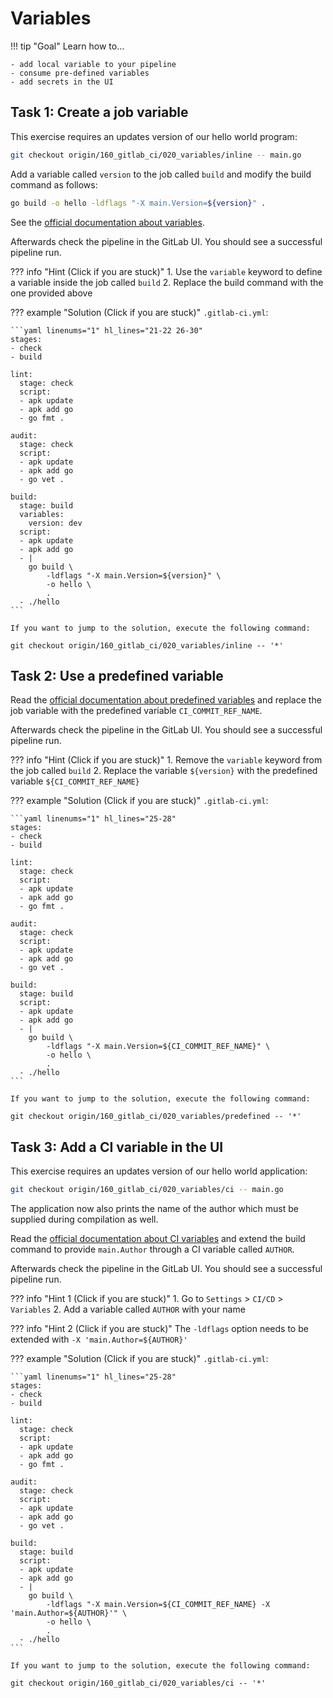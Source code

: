 # Variables

!!! tip "Goal"
    Learn how to...

    - add local variable to your pipeline
    - consume pre-defined variables
    - add secrets in the UI

## Task 1: Create a job variable

This exercise requires an updates version of our hello world program:

```bash
git checkout origin/160_gitlab_ci/020_variables/inline -- main.go
```

Add a variable called `version` to the job called `build` and modify the build command as follows:

```bash
go build -o hello -ldflags "-X main.Version=${version}" .
```

See the [official documentation about variables](https://docs.gitlab.com/ee/ci/variables/index.html#define-a-cicd-variable-in-the-gitlab-ciyml-file).

Afterwards check the pipeline in the GitLab UI. You should see a successful pipeline run.

??? info "Hint (Click if you are stuck)"
    1. Use the `variable` keyword to define a variable inside the job called `build`
    2. Replace the build command with the one provided above

??? example "Solution (Click if you are stuck)"
    `.gitlab-ci.yml`:

    ```yaml linenums="1" hl_lines="21-22 26-30"
    stages:
    - check
    - build

    lint:
      stage: check
      script:
      - apk update
      - apk add go
      - go fmt .

    audit:
      stage: check
      script:
      - apk update
      - apk add go
      - go vet .

    build:
      stage: build
      variables:
        version: dev
      script:
      - apk update
      - apk add go
      - |
        go build \
            -ldflags "-X main.Version=${version}" \
            -o hello \
            .
      - ./hello
    ```
    
    If you want to jump to the solution, execute the following command:

    git checkout origin/160_gitlab_ci/020_variables/inline -- '*'

## Task 2: Use a predefined variable

Read the [official documentation about predefined variables](https://docs.gitlab.com/ee/ci/variables/index.html#predefined-cicd-variables) and replace the job variable with the predefined variable `CI_COMMIT_REF_NAME`.

Afterwards check the pipeline in the GitLab UI. You should see a successful pipeline run.

??? info "Hint (Click if you are stuck)"
    1. Remove the `variable` keyword from the job called `build`
    2. Replace the variable `${version}` with the predefined variable `${CI_COMMIT_REF_NAME}`

??? example "Solution (Click if you are stuck)"
    `.gitlab-ci.yml`:
    
    ```yaml linenums="1" hl_lines="25-28"
    stages:
    - check
    - build

    lint:
      stage: check
      script:
      - apk update
      - apk add go
      - go fmt .

    audit:
      stage: check
      script:
      - apk update
      - apk add go
      - go vet .

    build:
      stage: build
      script:
      - apk update
      - apk add go
      - |
        go build \
            -ldflags "-X main.Version=${CI_COMMIT_REF_NAME}" \
            -o hello \
            .
      - ./hello
    ```
    
    If you want to jump to the solution, execute the following command:

    git checkout origin/160_gitlab_ci/020_variables/predefined -- '*'

## Task 3: Add a CI variable in the UI

This exercise requires an updates version of our hello world application:

```bash
git checkout origin/160_gitlab_ci/020_variables/ci -- main.go
```

The application now also prints the name of the author which must be supplied during compilation as well.

Read the [official documentation about CI variables](https://docs.gitlab.com/ee/ci/variables/#define-a-cicd-variable-in-the-ui) and extend the build command to provide `main.Author` through a CI variable called `AUTHOR`.

Afterwards check the pipeline in the GitLab UI. You should see a successful pipeline run.

??? info "Hint 1 (Click if you are stuck)"
    1. Go to `Settings` > `CI/CD` > `Variables`
    2. Add a variable called `AUTHOR` with your name

??? info "Hint 2 (Click if you are stuck)"
    The `-ldflags` option needs to be extended with `-X 'main.Author=${AUTHOR}'`

??? example "Solution (Click if you are stuck)"
    `.gitlab-ci.yml`:
    
    ```yaml linenums="1" hl_lines="25-28"
    stages:
    - check
    - build

    lint:
      stage: check
      script:
      - apk update
      - apk add go
      - go fmt .

    audit:
      stage: check
      script:
      - apk update
      - apk add go
      - go vet .

    build:
      stage: build
      script:
      - apk update
      - apk add go
      - |
        go build \
            -ldflags "-X main.Version=${CI_COMMIT_REF_NAME} -X 'main.Author=${AUTHOR}'" \
            -o hello \
            .
      - ./hello
    ```
    
    If you want to jump to the solution, execute the following command:

    git checkout origin/160_gitlab_ci/020_variables/ci -- '*'

<!-- TODO: masked variables -->

<!-- TODO: protected variables -->

<!-- TODO: default values and descriptions -->
